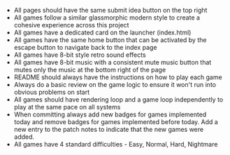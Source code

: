 - All pages should have the same submit idea button on the top right
- All games follow a similar glassmorphic modern style to create a cohesive experience across this project
- All games have a dedicated card on the launcher (index.html)
- All games have the same home button that can be activated by the escape button to navigate back to the index page
- All games have 8-bit style retro sound effects
- All games have 8-bit music with a consistent mute music button that mutes only the music at the bottom right of the page
- README should always have the instructions on how to play each game
- Always do a basic review on the game logic to ensure it won't run into obvious problems on start
- All games should have rendering loop and a game loop independently to play at the same pace on all systems
- When committing always add new badges for games implemented today and remove badges for games implemented before today. Add a new entry to the patch notes to indicate that the new games were added.
- All games have 4 standard difficulties - Easy, Normal, Hard, Nightmare